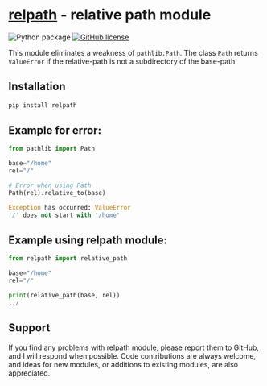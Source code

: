 # [relpath](https://github.com/jifox/relpath.git) - relative path module

![Python package](https://github.com/jifox/relpath/actions/workflows/tests.yml/badge.svg)  [![GitHub license](https://img.shields.io/github/license/Naereen/StrapDown.js.svg)](https://github.com/Naereen/StrapDown.js/blob/master/LICENSE)

This module eliminates a weakness of `pathlib.Path`. The class `Path` returns
`ValueError` if the relative-path is not a subdirectory of the base-path.

## Installation

```bash
pip install relpath
```

## Example for error:

```python
from pathlib import Path

base="/home"
rel="/"

# Error when using Path
Path(rel).relative_to(base)

Exception has occurred: ValueError
'/' does not start with '/home'
```

## Example using relpath module:

```python
from relpath import relative_path

base="/home"
rel="/"

print(relative_path(base, rel))
../
```

## Support

If you find any problems with relpath module, please report them to GitHub, and I will respond when possible. Code contributions are always welcome, and ideas for new modules, or additions to existing modules, are also appreciated.
